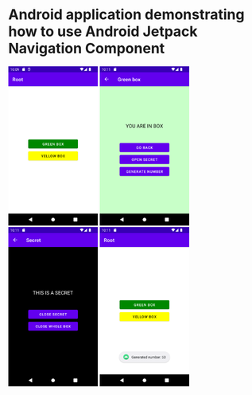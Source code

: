 # Android application demonstrating how to use Android Jetpack Navigation Component

<img src="screenshots/Screenshot_20220722_221016.png" width="180" height="320"> <img src="screenshots/Screenshot_20220722_221120.png" width="180" height="320"> <img src="screenshots/Screenshot_20220722_221138.png" width="180" height="320"> <img src="screenshots/Screenshot_20220722_221156.png" width="180" height="320">